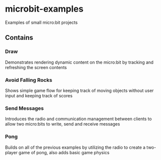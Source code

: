 # microbit-examples
Examples of small micro:bit projects

## Contains
### Draw
Demonstrates rendering dynamic content on the micro:bit by tracking and refreshing the screen contents
### Avoid Falling Rocks
Shows simple game flow for keeping track of moving objects without user input and keeping track of scores
### Send Messages
Introduces the radio and communication management between clients to allow two micro:bits to write, send and receive messages
### Pong
Builds on all of the previous examples by utilizing the radio to create a two-player game of pong, also adds basic game physics
